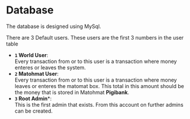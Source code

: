 Database
========

The database is designed using MySql.

There are 3 Default users.
These users are the first 3 numbers in the user table

- **`1` World User**:  
  Every transaction from or to this user is a transaction where money enteres or leaves the system.
- **`2` Matohmat User**:  
  Every transaction from or to this user
  is a transaction where money leaves or
  enteres the matomat box.
  This total in this amount should be the money that is stored in Matohmat **Pigibank**.
- **`3` Root Admin***:  
  This is the first admin that exists. From this account on further admins can be created.
  
